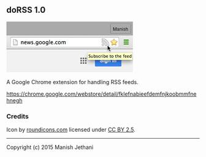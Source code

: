 ## doRSS 1.0

<img src="screenshot.png">

A Google Chrome extension for handling RSS feeds.

https://chrome.google.com/webstore/detail/fklefnabieefdemfnjkoobmmfnehnegh

### Credits

Icon by [roundicons.com](https://www.iconfinder.com/longshadowicons) licensed under [CC BY 2.5](https://creativecommons.org/licenses/by/2.5/).

---
Copyright (c) 2015 Manish Jethani
